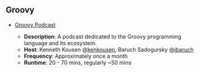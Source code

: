 ## Groovy

-   [Groovy Podcast](https://groovypodcast.podbean.com/)
    
    -   **Description**: A podcast dedicated to the Groovy programming language and its ecosystem.
    -   **Host**: Kenneth Kousen @[kenkousen](https://twitter.com/kenkousen), Baruch Sadogursky @[jbaruch](https://twitter.com/jbaruch)
    -   **Frequency**: Approximately once a month
    -   **Runtime**: 20 - 70 mins, regularly ~50 mins